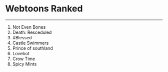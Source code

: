 # Webtoons Ranked
---
1. Not Even Bones
2. Death: Resceduled
3. #Blessed
4. Castle Swimmers
5. Prince of southland
6. Lovebot
7. Crow Time
8. Spicy Mints
